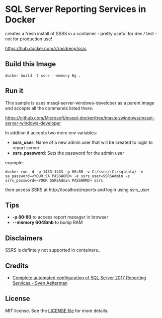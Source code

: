 # SQL Server Reporting Services in Docker

creates a fresh install of SSRS in a container - pretty useful for dev / test - not for production use!

https://hub.docker.com/r/randreng/ssrs

<a name=build-this-image></a>

## Build this Image

```
docker build -t ssrs --memory 6g .
```

## Run it

This sample is uses mssql-server-windows-developer as a parent image and accepts all the commands listed there:

https://github.com/Microsoft/mssql-docker/tree/master/windows/mssql-server-windows-developer

In addtion it accepts two more env variables: </br>

- **ssrs_user**: Name of a new admin user that will be created to login to report server
- **ssrs_password**: Sets the password for the admin user

example:

```
docker run -d -p 1433:1433 -p 80:80 -v C:/ssrs/:C:/sqldata/ -e sa_password=<YOUR SA PASSWORD> -e ssrs_user=SSRSAdmin -e ssrs_password=<YOUR SSRSAdmin PASSWORD> ssrs
```

then access SSRS at http://localhost/reports and login using ssrs_user

## Tips

- **-p 80:80** to access report manager in browser
- **--memory 6048mb** to bump RAM

## Disclaimers

SSRS is defintely not supported in containers..

## Credits

- [Complete automated configuration of SQL Server 2017 Reporting Services - Sven Aelterman](https://svenaelterman.wordpress.com/2018/01/03/complete-automated-configuration-of-sql-server-2017-reporting-services/)

## License

MIT license. See the [LICENSE file](LICENSE) for more details.
